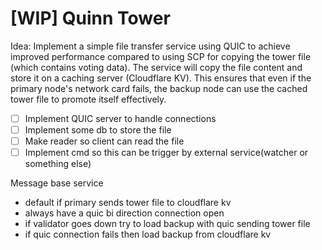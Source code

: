 # [WIP] Quinn Tower

Idea: Implement a simple file transfer service using QUIC to achieve improved performance compared to using SCP for copying the tower file (which contains voting data). The service will copy the file content and store it on a caching server (Cloudflare KV). This ensures that even if the primary node's network card fails, the backup node can use the cached tower file to promote itself effectively.

- [ ] Implement QUIC server to handle connections
- [ ] Implement some db to store the file
- [ ] Make reader so client can read the file
- [ ] Implement cmd so this can be trigger by external service(watcher or something else)

Message base service

- default if primary sends tower file to cloudflare kv
- always have a quic bi direction connection open
- if validator goes down try to load backup with quic sending tower file
- if quic connection fails then load backup from cloudflare kv
